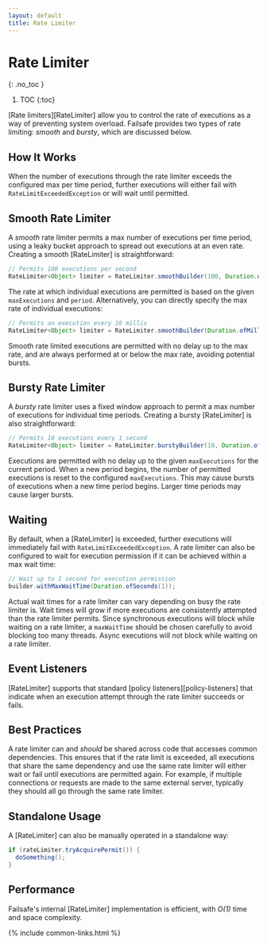 ```yaml
---
layout: default
title: Rate Limiter
---
```


# Rate Limiter
{: .no_toc }

1. TOC
{:toc}

[Rate limiters][RateLimiter] allow you to control the rate of executions as a way of preventing system overload. Failsafe provides two types of rate limiting: *smooth* and *bursty*, which are discussed below.

## How It Works

When the number of executions through the rate limiter exceeds the configured max per time period, further executions will either fail with `RateLimitExceededException` or will wait until permitted.

## Smooth Rate Limiter

A *smooth* rate limiter permits a max number of executions per time period, using a leaky bucket approach to spread out executions at an even rate. Creating a smooth [RateLimiter] is straightforward:

```java
// Permits 100 executions per second
RateLimiter<Object> limiter = RateLimiter.smoothBuilder(100, Duration.ofSeconds(1)).build();
```

The rate at which individual executions are permitted is based on the given `maxExecutions` and `period`. Alternatively, you can directly specify the max rate of individual executions:

```java
// Permits an execution every 10 millis
RateLimiter<Object> limiter = RateLimiter.smoothBuilder(Duration.ofMillis(10)).build();
```

Smooth rate limited executions are permitted with no delay up to the max rate, and are always performed at or below the max rate, avoiding potential bursts.

## Bursty Rate Limiter

A *bursty* rate limiter uses a fixed window approach to permit a max number of executions for individual time periods. Creating a bursty [RateLimiter] is also straightforward:

```java
// Permits 10 executions every 1 second
RateLimiter<Object> limiter = RateLimiter.burstyBuilder(10, Duration.ofSeconds(1)).build();
```

Executions are permitted with no delay up to the given `maxExecutions` for the current period. When a new period begins, the number of permitted executions is reset to the configured `maxExecutions`. This may cause bursts of executions when a new time period begins. Larger time periods may cause larger bursts.

## Waiting

By default, when a [RateLimiter] is exceeded, further executions will immediately fail with `RateLimitExceededException`. A rate limiter can also be configured to wait for execution permission if it can be achieved within a max wait time:

```java
// Wait up to 1 second for execution permission
builder.withMaxWaitTime(Duration.ofSeconds(1));
```

Actual wait times for a rate limiter can vary depending on busy the rate limiter is. Wait times will grow if more executions are consistently attempted than the rate limiter permits. Since synchronous executions will block while waiting on a rate limiter, a `maxWaitTime` should be chosen carefully to avoid blocking too many threads. Async executions will not block while waiting on a rate limiter.

## Event Listeners

[RateLimiter] supports that standard [policy listeners][policy-listeners] that indicate when an execution attempt through the rate limiter succeeds or fails.

## Best Practices

A rate limiter can and *should* be shared across code that accesses common dependencies. This ensures that if the rate limit is exceeded, all executions that share the same dependency and use the same rate limiter will either wait or fail until executions are permitted again. For example, if multiple connections or requests are made to the same external server, typically they should all go through the same rate limiter.

## Standalone Usage

A [RateLimiter] can also be manually operated in a standalone way:

```java
if (rateLimiter.tryAcquirePermit()) {
  doSomething();
}
```

## Performance

Failsafe's internal [RateLimiter] implementation is efficient, with _O(1)_ time and space complexity.

{% include common-links.html %}